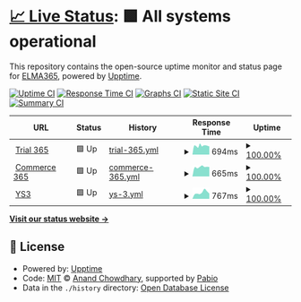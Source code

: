 # [📈 Live Status](https://elma365.github.io/upp365): <!--live status--> **🟩 All systems operational**

This repository contains the open-source uptime monitor and status page for [ELMA365](https://elma365.com), powered by [Upptime](https://github.com/upptime/upptime).

[![Uptime CI](https://github.com/elma365/upp365/workflows/Uptime%20CI/badge.svg)](https://github.com/elma365/upp365/actions?query=workflow%3A%22Uptime+CI%22)
[![Response Time CI](https://github.com/elma365/upp365/workflows/Response%20Time%20CI/badge.svg)](https://github.com/elma365/upp365/actions?query=workflow%3A%22Response+Time+CI%22)
[![Graphs CI](https://github.com/elma365/upp365/workflows/Graphs%20CI/badge.svg)](https://github.com/elma365/upp365/actions?query=workflow%3A%22Graphs+CI%22)
[![Static Site CI](https://github.com/elma365/upp365/workflows/Static%20Site%20CI/badge.svg)](https://github.com/elma365/upp365/actions?query=workflow%3A%22Static+Site+CI%22)
[![Summary CI](https://github.com/elma365/upp365/workflows/Summary%20CI/badge.svg)](https://github.com/elma365/upp365/actions?query=workflow%3A%22Summary+CI%22)

<!--start: status pages-->
<!-- This summary is generated by Upptime (https://github.com/upptime/upptime) -->
<!-- Do not edit this manually, your changes will be overwritten -->
<!-- prettier-ignore -->
| URL | Status | History | Response Time | Uptime |
| --- | ------ | ------- | ------------- | ------ |
| <img alt="" src="https://icons.duckduckgo.com/ip3/trial.elma365.ru.ico" height="13"> [Trial 365](https://trial.elma365.ru/api/status) | 🟩 Up | [trial-365.yml](https://github.com/elma365/upp365/commits/HEAD/history/trial-365.yml) | <details><summary><img alt="Response time graph" src="./graphs/trial-365/response-time-week.png" height="20"> 694ms</summary><br><a href="https://elma365.github.io/upp365/history/trial-365"><img alt="Response time 760" src="https://img.shields.io/endpoint?url=https%3A%2F%2Fraw.githubusercontent.com%2Felma365%2Fupp365%2FHEAD%2Fapi%2Ftrial-365%2Fresponse-time.json"></a><br><a href="https://elma365.github.io/upp365/history/trial-365"><img alt="24-hour response time 720" src="https://img.shields.io/endpoint?url=https%3A%2F%2Fraw.githubusercontent.com%2Felma365%2Fupp365%2FHEAD%2Fapi%2Ftrial-365%2Fresponse-time-day.json"></a><br><a href="https://elma365.github.io/upp365/history/trial-365"><img alt="7-day response time 694" src="https://img.shields.io/endpoint?url=https%3A%2F%2Fraw.githubusercontent.com%2Felma365%2Fupp365%2FHEAD%2Fapi%2Ftrial-365%2Fresponse-time-week.json"></a><br><a href="https://elma365.github.io/upp365/history/trial-365"><img alt="30-day response time 735" src="https://img.shields.io/endpoint?url=https%3A%2F%2Fraw.githubusercontent.com%2Felma365%2Fupp365%2FHEAD%2Fapi%2Ftrial-365%2Fresponse-time-month.json"></a><br><a href="https://elma365.github.io/upp365/history/trial-365"><img alt="1-year response time 760" src="https://img.shields.io/endpoint?url=https%3A%2F%2Fraw.githubusercontent.com%2Felma365%2Fupp365%2FHEAD%2Fapi%2Ftrial-365%2Fresponse-time-year.json"></a></details> | <details><summary><a href="https://elma365.github.io/upp365/history/trial-365">100.00%</a></summary><a href="https://elma365.github.io/upp365/history/trial-365"><img alt="All-time uptime 100.00%" src="https://img.shields.io/endpoint?url=https%3A%2F%2Fraw.githubusercontent.com%2Felma365%2Fupp365%2FHEAD%2Fapi%2Ftrial-365%2Fuptime.json"></a><br><a href="https://elma365.github.io/upp365/history/trial-365"><img alt="24-hour uptime 100.00%" src="https://img.shields.io/endpoint?url=https%3A%2F%2Fraw.githubusercontent.com%2Felma365%2Fupp365%2FHEAD%2Fapi%2Ftrial-365%2Fuptime-day.json"></a><br><a href="https://elma365.github.io/upp365/history/trial-365"><img alt="7-day uptime 100.00%" src="https://img.shields.io/endpoint?url=https%3A%2F%2Fraw.githubusercontent.com%2Felma365%2Fupp365%2FHEAD%2Fapi%2Ftrial-365%2Fuptime-week.json"></a><br><a href="https://elma365.github.io/upp365/history/trial-365"><img alt="30-day uptime 100.00%" src="https://img.shields.io/endpoint?url=https%3A%2F%2Fraw.githubusercontent.com%2Felma365%2Fupp365%2FHEAD%2Fapi%2Ftrial-365%2Fuptime-month.json"></a><br><a href="https://elma365.github.io/upp365/history/trial-365"><img alt="1-year uptime 100.00%" src="https://img.shields.io/endpoint?url=https%3A%2F%2Fraw.githubusercontent.com%2Felma365%2Fupp365%2FHEAD%2Fapi%2Ftrial-365%2Fuptime-year.json"></a></details>
| <img alt="" src="https://icons.duckduckgo.com/ip3/commerce.elma365.ru.ico" height="13"> [Commerce 365](https://commerce.elma365.ru/api/status) | 🟩 Up | [commerce-365.yml](https://github.com/elma365/upp365/commits/HEAD/history/commerce-365.yml) | <details><summary><img alt="Response time graph" src="./graphs/commerce-365/response-time-week.png" height="20"> 665ms</summary><br><a href="https://elma365.github.io/upp365/history/commerce-365"><img alt="Response time 705" src="https://img.shields.io/endpoint?url=https%3A%2F%2Fraw.githubusercontent.com%2Felma365%2Fupp365%2FHEAD%2Fapi%2Fcommerce-365%2Fresponse-time.json"></a><br><a href="https://elma365.github.io/upp365/history/commerce-365"><img alt="24-hour response time 642" src="https://img.shields.io/endpoint?url=https%3A%2F%2Fraw.githubusercontent.com%2Felma365%2Fupp365%2FHEAD%2Fapi%2Fcommerce-365%2Fresponse-time-day.json"></a><br><a href="https://elma365.github.io/upp365/history/commerce-365"><img alt="7-day response time 665" src="https://img.shields.io/endpoint?url=https%3A%2F%2Fraw.githubusercontent.com%2Felma365%2Fupp365%2FHEAD%2Fapi%2Fcommerce-365%2Fresponse-time-week.json"></a><br><a href="https://elma365.github.io/upp365/history/commerce-365"><img alt="30-day response time 691" src="https://img.shields.io/endpoint?url=https%3A%2F%2Fraw.githubusercontent.com%2Felma365%2Fupp365%2FHEAD%2Fapi%2Fcommerce-365%2Fresponse-time-month.json"></a><br><a href="https://elma365.github.io/upp365/history/commerce-365"><img alt="1-year response time 705" src="https://img.shields.io/endpoint?url=https%3A%2F%2Fraw.githubusercontent.com%2Felma365%2Fupp365%2FHEAD%2Fapi%2Fcommerce-365%2Fresponse-time-year.json"></a></details> | <details><summary><a href="https://elma365.github.io/upp365/history/commerce-365">100.00%</a></summary><a href="https://elma365.github.io/upp365/history/commerce-365"><img alt="All-time uptime 100.00%" src="https://img.shields.io/endpoint?url=https%3A%2F%2Fraw.githubusercontent.com%2Felma365%2Fupp365%2FHEAD%2Fapi%2Fcommerce-365%2Fuptime.json"></a><br><a href="https://elma365.github.io/upp365/history/commerce-365"><img alt="24-hour uptime 100.00%" src="https://img.shields.io/endpoint?url=https%3A%2F%2Fraw.githubusercontent.com%2Felma365%2Fupp365%2FHEAD%2Fapi%2Fcommerce-365%2Fuptime-day.json"></a><br><a href="https://elma365.github.io/upp365/history/commerce-365"><img alt="7-day uptime 100.00%" src="https://img.shields.io/endpoint?url=https%3A%2F%2Fraw.githubusercontent.com%2Felma365%2Fupp365%2FHEAD%2Fapi%2Fcommerce-365%2Fuptime-week.json"></a><br><a href="https://elma365.github.io/upp365/history/commerce-365"><img alt="30-day uptime 100.00%" src="https://img.shields.io/endpoint?url=https%3A%2F%2Fraw.githubusercontent.com%2Felma365%2Fupp365%2FHEAD%2Fapi%2Fcommerce-365%2Fuptime-month.json"></a><br><a href="https://elma365.github.io/upp365/history/commerce-365"><img alt="1-year uptime 100.00%" src="https://img.shields.io/endpoint?url=https%3A%2F%2Fraw.githubusercontent.com%2Felma365%2Fupp365%2FHEAD%2Fapi%2Fcommerce-365%2Fuptime-year.json"></a></details>
| <img alt="" src="https://icons.duckduckgo.com/ip3/storage.yandexcloud.net.ico" height="13"> [YS3](https://storage.yandexcloud.net/dl.elma365.com/onPremise/lts.yaml) | 🟩 Up | [ys-3.yml](https://github.com/elma365/upp365/commits/HEAD/history/ys-3.yml) | <details><summary><img alt="Response time graph" src="./graphs/ys-3/response-time-week.png" height="20"> 767ms</summary><br><a href="https://elma365.github.io/upp365/history/ys-3"><img alt="Response time 783" src="https://img.shields.io/endpoint?url=https%3A%2F%2Fraw.githubusercontent.com%2Felma365%2Fupp365%2FHEAD%2Fapi%2Fys-3%2Fresponse-time.json"></a><br><a href="https://elma365.github.io/upp365/history/ys-3"><img alt="24-hour response time 607" src="https://img.shields.io/endpoint?url=https%3A%2F%2Fraw.githubusercontent.com%2Felma365%2Fupp365%2FHEAD%2Fapi%2Fys-3%2Fresponse-time-day.json"></a><br><a href="https://elma365.github.io/upp365/history/ys-3"><img alt="7-day response time 767" src="https://img.shields.io/endpoint?url=https%3A%2F%2Fraw.githubusercontent.com%2Felma365%2Fupp365%2FHEAD%2Fapi%2Fys-3%2Fresponse-time-week.json"></a><br><a href="https://elma365.github.io/upp365/history/ys-3"><img alt="30-day response time 790" src="https://img.shields.io/endpoint?url=https%3A%2F%2Fraw.githubusercontent.com%2Felma365%2Fupp365%2FHEAD%2Fapi%2Fys-3%2Fresponse-time-month.json"></a><br><a href="https://elma365.github.io/upp365/history/ys-3"><img alt="1-year response time 783" src="https://img.shields.io/endpoint?url=https%3A%2F%2Fraw.githubusercontent.com%2Felma365%2Fupp365%2FHEAD%2Fapi%2Fys-3%2Fresponse-time-year.json"></a></details> | <details><summary><a href="https://elma365.github.io/upp365/history/ys-3">100.00%</a></summary><a href="https://elma365.github.io/upp365/history/ys-3"><img alt="All-time uptime 100.00%" src="https://img.shields.io/endpoint?url=https%3A%2F%2Fraw.githubusercontent.com%2Felma365%2Fupp365%2FHEAD%2Fapi%2Fys-3%2Fuptime.json"></a><br><a href="https://elma365.github.io/upp365/history/ys-3"><img alt="24-hour uptime 100.00%" src="https://img.shields.io/endpoint?url=https%3A%2F%2Fraw.githubusercontent.com%2Felma365%2Fupp365%2FHEAD%2Fapi%2Fys-3%2Fuptime-day.json"></a><br><a href="https://elma365.github.io/upp365/history/ys-3"><img alt="7-day uptime 100.00%" src="https://img.shields.io/endpoint?url=https%3A%2F%2Fraw.githubusercontent.com%2Felma365%2Fupp365%2FHEAD%2Fapi%2Fys-3%2Fuptime-week.json"></a><br><a href="https://elma365.github.io/upp365/history/ys-3"><img alt="30-day uptime 100.00%" src="https://img.shields.io/endpoint?url=https%3A%2F%2Fraw.githubusercontent.com%2Felma365%2Fupp365%2FHEAD%2Fapi%2Fys-3%2Fuptime-month.json"></a><br><a href="https://elma365.github.io/upp365/history/ys-3"><img alt="1-year uptime 100.00%" src="https://img.shields.io/endpoint?url=https%3A%2F%2Fraw.githubusercontent.com%2Felma365%2Fupp365%2FHEAD%2Fapi%2Fys-3%2Fuptime-year.json"></a></details>

<!--end: status pages-->

[**Visit our status website →**](https://elma365.github.io/upp365)

## 📄 License

- Powered by: [Upptime](https://github.com/upptime/upptime)
- Code: [MIT](./LICENSE) © [Anand Chowdhary](https://anandchowdhary.com), supported by [Pabio](https://pabio.com)
- Data in the `./history` directory: [Open Database License](https://opendatacommons.org/licenses/odbl/1-0/)
